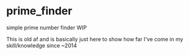 # prime_finder
simple prime number finder WIP

This is old af and is basically just here to show how far I've come in my skill/knowledge since ~2014
